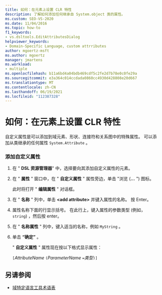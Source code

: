 ```yaml
---
title: 如何：在元素上设置 CLR 特性
description: 了解如何添加任何继承自 System.object 类的属性。
ms.custom: SEO-VS-2020
ms.date: 11/04/2016
ms.topic: how-to
f1_keywords:
- vs.dsltools.EditAttributesDialog
helpviewer_keywords:
- Domain-Specific Language, custom attrributes
author: mgoertz-msft
ms.author: mgoertz
manager: jmartens
ms.workload:
- multiple
ms.openlocfilehash: b11a6bd4a04bdb469cdf5c2fe2d7b78e0c0fe29a
ms.sourcegitcommit: e3a364c014ccdada0860cc4930d428808e20d667
ms.translationtype: MT
ms.contentlocale: zh-CN
ms.lasthandoff: 06/19/2021
ms.locfileid: "112387328"
---
```

# <a name="how-to-set-clr-attributes-on-an-element"></a>如何：在元素上设置 CLR 特性
自定义属性是可以添加到域元素、形状、连接符和关系图中的特殊属性。 可以添加从类继承的任何属性 `System.Attribute` 。

### <a name="to-add-a-custom-attribute"></a>添加自定义属性

1. 在 " **DSL 资源管理器**" 中，选择要向其添加自定义属性的元素。

2. 在 " **属性** " 窗口中，在 " **自定义属性** " 属性旁边，单击 "浏览 (**...** ") 图标。

     此时将打开 " **编辑属性** " 对话框。

3. 在 " **名称** " 列中，单击 **\<add attribute>** 并键入属性的名称。 按 Enter。

4. 属性名称下面的行显示括号。 在此行上，键入属性的参数类型 (例如， `string`) ，然后按 enter。

5. 在 " **名称属性** " 列中，键入适当的名称，例如 `MyString` 。

6. 单击 **“确定”** 。

     " **自定义属性** " 属性现在按以下格式显示属性：

     `[`*AttributeName* `(`*ParameterName* `=`*类型*`)]`

## <a name="see-also"></a>另请参阅

- [域特定语言工具术语表](/previous-versions/bb126564(v=vs.100))